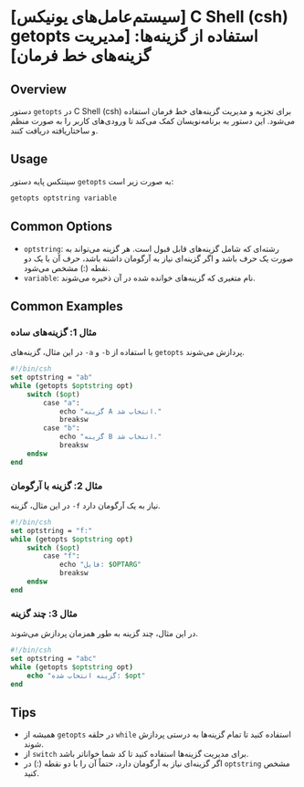 # [سیستم‌عامل‌های یونیکس] C Shell (csh) getopts استفاده از گزینه‌ها: [مدیریت گزینه‌های خط فرمان]

## Overview
دستور `getopts` در C Shell (csh) برای تجزیه و مدیریت گزینه‌های خط فرمان استفاده می‌شود. این دستور به برنامه‌نویسان کمک می‌کند تا ورودی‌های کاربر را به صورت منظم و ساختاریافته دریافت کنند.

## Usage
سینتکس پایه دستور `getopts` به صورت زیر است:

```csh
getopts optstring variable
```

## Common Options
- `optstring`: رشته‌ای که شامل گزینه‌های قابل قبول است. هر گزینه می‌تواند به صورت یک حرف باشد و اگر گزینه‌ای نیاز به آرگومان داشته باشد، حرف آن با یک دو نقطه (:) مشخص می‌شود.
- `variable`: نام متغیری که گزینه‌های خوانده شده در آن ذخیره می‌شوند.

## Common Examples

### مثال 1: گزینه‌های ساده
در این مثال، گزینه‌های `-a` و `-b` با استفاده از `getopts` پردازش می‌شوند.

```csh
#!/bin/csh
set optstring = "ab"
while (getopts $optstring opt)
    switch ($opt)
        case "a":
            echo "گزینه A انتخاب شد."
            breaksw
        case "b":
            echo "گزینه B انتخاب شد."
            breaksw
    endsw
end
```

### مثال 2: گزینه با آرگومان
در این مثال، گزینه `-f` نیاز به یک آرگومان دارد.

```csh
#!/bin/csh
set optstring = "f:"
while (getopts $optstring opt)
    switch ($opt)
        case "f":
            echo "فایل: $OPTARG"
            breaksw
    endsw
end
```

### مثال 3: چند گزینه
در این مثال، چند گزینه به طور همزمان پردازش می‌شوند.

```csh
#!/bin/csh
set optstring = "abc"
while (getopts $optstring opt)
    echo "گزینه انتخاب شده: $opt"
end
```

## Tips
- همیشه از `getopts` در حلقه `while` استفاده کنید تا تمام گزینه‌ها به درستی پردازش شوند.
- از `switch` برای مدیریت گزینه‌ها استفاده کنید تا کد شما خواناتر باشد.
- اگر گزینه‌ای نیاز به آرگومان دارد، حتماً آن را با دو نقطه (:) در `optstring` مشخص کنید.